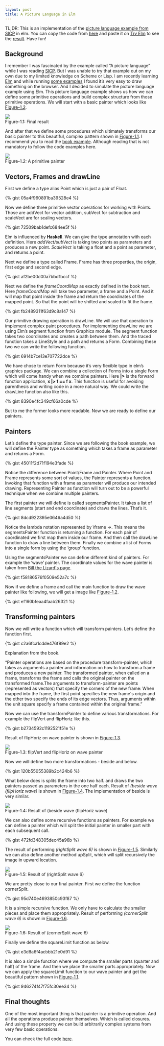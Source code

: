 ```yaml
---
layout: post
title: A Picture Language in Elm
---
```



<div class="message">
  TL;DR: This is an implementation of the <a target="_blank" href="https://mitpress.mit.edu/sicp/full-text/sicp/book/node36.html">picture language example from SICP</a> in elm. 
  You can copy the code from <a target="_blank" href="https://github.com/JobaerChowdhury/picture-language/blob/master/PictureLanguage.elm">here</a> 
  and paste it on <a target="_blank" href="http://elm-lang.org/try">Try Elm</a> to see the <a href="#fig1">result</a>. Have fun!
</div>


## Background
I remember I was fascinated by the example called “A picture language” while I was reading 
<a target="_blank" href="https://mitpress.mit.edu/sicp/">SICP</a>. But I was unable to 
try that example out on my own due to my limited knowledge on Scheme or Lisp. I am recently learning 
<a target="_blank" href="http://elm-lang.org">Elm</a> and while running <a target="_blank" 
href="http://elm-lang.org/examples">some examples</a> I found it’s very easy to draw something on the browser. And I 
decided to simulate the picture language example using Elm. This picture language example shows us how we can define 
some primitive operations and build complex structure from those primitive operations. We will start with a basic 
painter which looks like <a href="#fig2">Figure-1.2</a>. 

<div id="fig1" class="image">
    <img src="/public/picture-language/painter-final.png" /> 
    <div class="caption">Figure-1.1: Final result</div>
</div>

And after that we define some procedures which ultimately transforms our basic painter to this beautiful, 
complex pattern shown in <a href="#fig1">Figure-1.1</a>. I recommend you to read the <a href="https://mitpress.mit.edu/sicp/full-text/sicp/book/node36.html">book example</a>. 
Although reading that is not mandatory to follow the code examples here.

<div id="fig2" class="image">
    <img src="/public/picture-language/primitive-painter.png" /> 
    <div class="caption">Figure-1.2: A primitive painter</div>
</div>

## Vectors, Frames and drawLine 

First we define a type alias Point which is just a pair of Float. 

{% gist 05a4f960891ba39528e4 %}

Now we define three primitive vector operations for working with Points. Those are addVect for vector addition, subVect for subtraction and scaleVect are for scaling vectors.  

{% gist 72509bab1defc684ee5f %}

Elm is influenced by **Haskell**. We can give the type annotation with each definition. Here *addVect/subVect* is taking 
two points as parameters and produces a new point. *ScaleVect* is taking a float and a point as parameter, and returns a point. 

Next we define a type called Frame. Frame has three properties, the origin, first edge and second edge. 

{% gist af2be00c00a7bbd1bccf %}

Next we define the *frameCoordMap* as exactly defined in the book text. Here *frameCoordMap* will take two parameter, 
a frame and a Point. And it will map that point inside the frame and return the coordinates of the mapped point. 
So that the point will be shifted and scaled to fit the frame. 

{% gist fb2489311f63d9c8a147 %}

Our primitive drawing operation is drawLine. We will use that operation to implement complex paint procedures. 
For implementing drawLine we are using Elm’s segment function from Graphics module. The segment function takes 
two coordinates and creates a path between them. And the traced function takes a LineStyle and a path and returns 
a Form. Combining these two we can write the following function. 

{% gist 6914b7ce13e707722dce %}

We have chose to return Form because it’s very flexible type in elm’s graphics package. 
We can combine a collection of Forms into a single Form which will come handy when we combine painters. 
Here **|>** is the forward function application, **x |> f == f x**. This function is useful for avoiding parenthesis and 
writing code in a more natural way. We could write the drawLine function also like this.

{% gist 8390e4fc349cf66a0cde %}


But to me the former looks more readable. Now we are ready to define our painters. 

## Painters
Let’s define the type painter. Since we are following the book example, we will define the Painter type as something 
which takes a frame as parameter and returns a Form. 

{% gist 45011f2d71f194e3fade %}

Notice the difference between Point/Frame and Painter. Where Point and Frame represents some sort of values, 
the Painter represents a function. Invoking that function with a frame as parameter will produce our intended drawing. 
Representing Painter as function will turn out to be a powerful technique when we combine multiple painters.

The first painter we will define is called segmentsPainter. It takes a list of line segments (start and end coordinate) 
and draws the lines. That’s it. 

{% gist 8dcd922395e0646a4d50 %}

Notice the lambda notation represented by \frame ->. This means the segmentsPainter function is returning a function. 
For each pair of coordinated we first map them inside our frame. And then call the drawLine function to draw a line 
between them. Finally we combine a list of Forms into a single form by using the ‘group’ function. 

Using the segmentsPainter we can define different kind of painters. For example the ‘wave’ painter. The coordinate 
 values for the wave painter is taken from <a target="_blank" 
 href="http://www.billthelizard.com/2011/08/sicp-244-245-picture-language.html"> Bill the Lizard's page</a>.

{% gist f58186576f0509e52a7c %}

Now if we define a frame and call the main function to draw the wave painter like following, we will get a 
image like <a href="#fig2">Figure-1.2</a>.

{% gist ef160bfeaa4faab26321 %}

## Transforming painters 
Now we will write a function which will transform painters. Let’s define the function first. 

{% gist c2a6fca1cdde476f89e2 %}

Explanation from the book. 

<div class="message">
“Painter operations are based on the procedure transform-painter, which takes as arguments a painter and 
information on how to transform a frame and produces a new painter. The transformed painter, when called on a frame, 
transforms the frame and calls the original painter on the transformed frame.The arguments to transform-painter 
are points (represented as vectors) that specify the corners of the new frame: When mapped into the frame, the first 
point specifies the new frame's origin and the other two specify the ends of its edge vectors. Thus, arguments within 
the unit square specify a frame contained within the original frame.”
</div>

Now we can use the transformPainter to define various transformations. For example the flipVert and flipHoriz like this. 

{% gist b2734592c1192521f51e %}

Result of flipHoriz on wave painter is shown in <a href="#fig3">Figure-1.3</a>. 

<div id="fig3" class="image">
    <img src="/public/picture-language/flip-horiz.png" /> 
    <div class="caption">Figure-1.3: flipVert and flipHoriz on wave painter</div>
</div>

Now we will define two more transformations - beside and below.  

{% gist 120b55055389b2c424b6 %}

What below does is splits the frame into two half. and draws the two painters passed as parameters in the one half each.
Result of *(beside wave (flipHoriz wave)* is shown in <a href="#fig4">Figure-1.4</a>. The implementation of beside is very similar.
  
<div id="fig4" class="image">
    <img src="/public/picture-language/beside.png" /> 
    <div class="caption">Figure-1.4: Result of (beside wave (flipHoriz wave)</div>
</div>


We can also define some recursive functions as painters. For example we can define a painter which will split the 
initial painter in smaller part with each subsequent call. 

{% gist 472fd348305dec45a96b %}

The result of performing *(rightSplit wave 6)* is shown in <a href="#fig5">Figure-1.5</a>. 
Similarly we can also define another method upSplit, 
which will split recursively the image in upward location. 

<div id="fig5" class="image">
    <img src="/public/picture-language/right-split.png" /> 
    <div class="caption">Figure-1.5: Result of (rightSplit wave 6)</div>
</div>


We are pretty close to our final painter. First we define the function cornerSplit. 

{% gist 95d740e4693850c93f87 %}

It is a simple recursive function. We only have to calculate the smaller pieces and place them appropriately. 
Result of performing *(cornerSplit wave 6)* is shown in <a href="#fig6">Figure-1.6</a>. 

<div id="fig6" class="image">
    <img src="/public/picture-language/corner-split.png" /> 
    <div class="caption">Figure-1.6: Result of (cornerSplit wave 6)</div>
</div>

Finally we define the squareLimit function as below. 

{% gist e3d8a6f4acbbb21e0d91 %}

It is also a simple function where we compute the smaller parts (quarter and half) of the frame. And then we place 
the smaller parts appropriately. Now we can apply the squareLimit function to our wave painter and get the beautiful 
pattern shown in <a href="#fig1">Figure-1.1</a>. 

{% gist 946274f47f75fc30ee34 %}

## Final thoughts 
One of the most important thing is that painter is a primitive operation. And all the operations produce painter 
themselves. Which is called closures. And using these property we can build arbitrarily complex systems from very 
few basic operations. 

You can check the full code <a href="https://github.com/JobaerChowdhury/picture-language">here</a>.  
